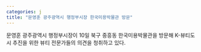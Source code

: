```yaml
---
categories: j
title: "문영훈 광주광역시 행정부시장 한국미용박물관 방문"
---
```

문영훈 광주광역시 행정부시장이 10일 북구 중흥동 한국미용박물관을 방문해 K-뷰티도시 추진을 위한 뷰티 전문가들의 의견을 청취하고 있다.